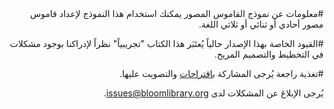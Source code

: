 <div dir="rtl">
#معلومات عن نموذج القاموس المصور
يمكنك استخدام هذا النموذج لإعداد قاموس مصور أحادي أو ثنائي أو ثلاثي اللغة.

#القيود الخاصة بهذا الإصدار
حالياً يُعتَبَر هذا الكتاب "تجريبياً" نظراً لإدراكنا بوجود مشكلات في التخطيط والتصميم المريح.

#تغذية راجعة
يُرجى المشاركة [باقتراحات](http://bloom.palaso.org/suggestions/) والتصويت عليها.

يُرجى الإبلاغ عن المشكلات لدى [issues@bloomlibrary.org](mailto:issues@bloomlibrary.org?subject=Picture&nbsp;Dictionary&nbsp;Problem).
